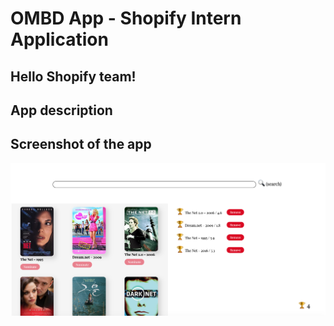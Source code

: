 # OMBD App - Shopify Intern Application
## Hello Shopify team!
## App description


## Screenshot of the app 
<img src="assets/screen.png" alt="Screenshot"/>

